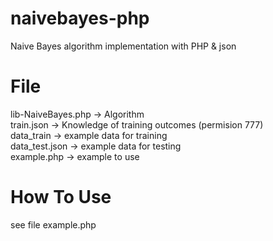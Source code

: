 # naivebayes-php
Naive Bayes algorithm implementation with PHP & json

# File
lib-NaiveBayes.php -> Algorithm <br>
train.json -> Knowledge of training outcomes (permision 777) <br>
data_train -> example data for training <br>
data_test.json -> example data for testing <br>
example.php -> example to use <br>

# How To Use
see file example.php
